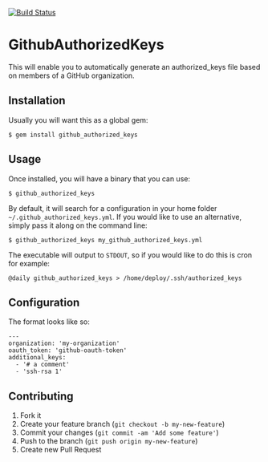 [![Build Status](https://travis-ci.org/crowdtap/github_authorized_keys.png)](https://travis-ci.org/crowdtap/github_authorized_keys)

# GithubAuthorizedKeys

This will enable you to automatically generate an authorized_keys file based on members of a GitHub organization.

## Installation

Usually you will want this as a global gem:

    $ gem install github_authorized_keys

## Usage

Once installed, you will have a binary that you can use:

    $ github_authorized_keys

By default, it will search for a configuration in your home folder `~/.github_authorized_keys.yml`.
If you would like to use an alternative, simply pass it along on the command line:

    $ github_authorized_keys my_github_authorized_keys.yml

The executable will output to `STDOUT`, so if you would like to do this is cron for example:

    @daily github_authorized_keys > /home/deploy/.ssh/authorized_keys

## Configuration

The format looks like so:

    ---
    organization: 'my-organization'
    oauth_token: 'github-oauth-token'
    additional_keys:
      - '# a comment'
      - 'ssh-rsa 1'

## Contributing

1. Fork it
2. Create your feature branch (`git checkout -b my-new-feature`)
3. Commit your changes (`git commit -am 'Add some feature'`)
4. Push to the branch (`git push origin my-new-feature`)
5. Create new Pull Request
